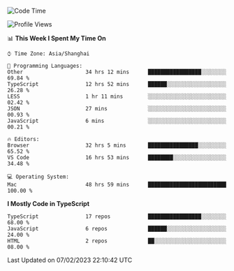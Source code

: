 <!--START_SECTION:waka-->
![Code Time](http://img.shields.io/badge/Code%20Time-3%2C745%20hrs-blue)

![Profile Views](http://img.shields.io/badge/Profile%20Views-0-blue)

📊 **This Week I Spent My Time On** 

```text
⌚︎ Time Zone: Asia/Shanghai

💬 Programming Languages: 
Other                    34 hrs 12 mins      █████████████████░░░░░░░░   69.84 % 
TypeScript               12 hrs 52 mins      ██████░░░░░░░░░░░░░░░░░░░   26.28 % 
LESS                     1 hr 11 mins        ░░░░░░░░░░░░░░░░░░░░░░░░░   02.42 % 
JSON                     27 mins             ░░░░░░░░░░░░░░░░░░░░░░░░░   00.93 % 
JavaScript               6 mins              ░░░░░░░░░░░░░░░░░░░░░░░░░   00.21 % 

🔥 Editors: 
Browser                  32 hrs 5 mins       ████████████████░░░░░░░░░   65.52 % 
VS Code                  16 hrs 53 mins      ████████░░░░░░░░░░░░░░░░░   34.48 % 

💻 Operating System: 
Mac                      48 hrs 59 mins      █████████████████████████   100.00 % 

```

**I Mostly Code in TypeScript** 

```text
TypeScript               17 repos            █████████████████░░░░░░░░   68.00 % 
JavaScript               6 repos             ██████░░░░░░░░░░░░░░░░░░░   24.00 % 
HTML                     2 repos             ██░░░░░░░░░░░░░░░░░░░░░░░   08.00 % 

```



 Last Updated on 07/02/2023 22:10:42 UTC
<!--END_SECTION:waka-->
